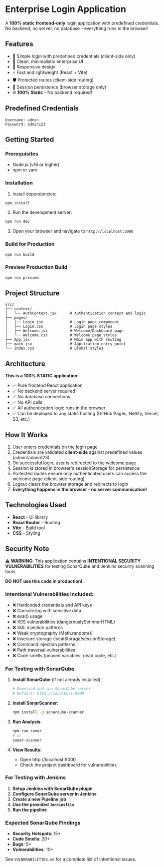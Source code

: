 # Enterprise Login Application

A **100% static frontend-only** login application with predefined credentials. No backend, no server, no database - everything runs in the browser!

## Features

- 🔐 Simple login with predefined credentials (client-side only)
- 🎨 Clean, minimalistic enterprise UI
- 📱 Responsive design
- ⚡ Fast and lightweight (React + Vite)
- 🛡️ Protected routes (client-side routing)
- 💾 Session persistence (browser storage only)
- 🌐 **100% Static** - No backend required!

## Predefined Credentials

```
Username: admin
Password: admin123
```

## Getting Started

### Prerequisites

- Node.js (v16 or higher)
- npm or yarn

### Installation

1. Install dependencies:
```bash
npm install
```

2. Run the development server:
```bash
npm run dev
```

3. Open your browser and navigate to `http://localhost:3000`

### Build for Production

```bash
npm run build
```

### Preview Production Build

```bash
npm run preview
```

## Project Structure

```
src/
├── context/
│   └── AuthContext.jsx      # Authentication context and logic
├── pages/
│   ├── Login.jsx            # Login page component
│   ├── Login.css            # Login page styles
│   ├── Welcome.jsx          # Welcome/Dashboard page
│   └── Welcome.css          # Welcome page styles
├── App.jsx                  # Main app with routing
├── main.jsx                 # Application entry point
└── index.css                # Global styles
```

## Architecture

**This is a 100% STATIC application:**
- ✅ Pure frontend React application
- ✅ No backend server required
- ✅ No database connections
- ✅ No API calls
- ✅ All authentication logic runs in the browser
- ✅ Can be deployed to any static hosting (GitHub Pages, Netlify, Vercel, S3, etc.)

## How It Works

1. User enters credentials on the login page
2. Credentials are validated **client-side** against predefined values (admin/admin123)
3. On successful login, user is redirected to the welcome page
4. Session is stored in browser's sessionStorage for persistence
5. Protected routes ensure only authenticated users can access the welcome page (client-side routing)
6. Logout clears the browser storage and redirects to login
7. **Everything happens in the browser - no server communication!**

## Technologies Used

- **React** - UI library
- **React Router** - Routing
- **Vite** - Build tool
- **CSS** - Styling

## Security Note

⚠️ **WARNING**: This application contains **INTENTIONAL SECURITY VULNERABILITIES** for testing SonarQube and Jenkins security scanning tools.

**DO NOT use this code in production!**

### Intentional Vulnerabilities Included:
- ❌ Hardcoded credentials and API keys
- ❌ Console.log with sensitive data
- ❌ eval() usage
- ❌ XSS vulnerabilities (dangerouslySetInnerHTML)
- ❌ SQL injection patterns
- ❌ Weak cryptography (Math.random())
- ❌ Insecure storage (localStorage/sessionStorage)
- ❌ Command injection patterns
- ❌ Path traversal vulnerabilities
- ❌ Code smells (unused variables, dead code, etc.)

### For Testing with SonarQube

1. **Install SonarQube** (if not already installed):
   ```bash
   # Download and run SonarQube server
   # Default: http://localhost:9000
   ```

2. **Install SonarScanner**:
   ```bash
   npm install -g sonarqube-scanner
   ```

3. **Run Analysis**:
   ```bash
   npm run sonar
   # or
   sonar-scanner
   ```

4. **View Results**:
   - Open http://localhost:9000
   - Check the project dashboard for vulnerabilities

### For Testing with Jenkins

1. **Setup Jenkins with SonarQube plugin**
2. **Configure SonarQube server in Jenkins**
3. **Create a new Pipeline job**
4. **Use the provided `Jenkinsfile`**
5. **Run the pipeline**

### Expected SonarQube Findings

- **Security Hotspots**: 15+
- **Code Smells**: 20+
- **Bugs**: 5+
- **Vulnerabilities**: 10+

See `VULNERABILITIES.md` for a complete list of intentional issues.

